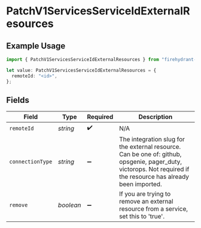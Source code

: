 # PatchV1ServicesServiceIdExternalResources

## Example Usage

```typescript
import { PatchV1ServicesServiceIdExternalResources } from "firehydrant-typescript-sdk/models/components";

let value: PatchV1ServicesServiceIdExternalResources = {
  remoteId: "<id>",
};
```

## Fields

| Field                                                                                                                                                           | Type                                                                                                                                                            | Required                                                                                                                                                        | Description                                                                                                                                                     |
| --------------------------------------------------------------------------------------------------------------------------------------------------------------- | --------------------------------------------------------------------------------------------------------------------------------------------------------------- | --------------------------------------------------------------------------------------------------------------------------------------------------------------- | --------------------------------------------------------------------------------------------------------------------------------------------------------------- |
| `remoteId`                                                                                                                                                      | *string*                                                                                                                                                        | :heavy_check_mark:                                                                                                                                              | N/A                                                                                                                                                             |
| `connectionType`                                                                                                                                                | *string*                                                                                                                                                        | :heavy_minus_sign:                                                                                                                                              | The integration slug for the external resource. Can be one of: github, opsgenie, pager_duty, victorops. Not required if the resource has already been imported. |
| `remove`                                                                                                                                                        | *boolean*                                                                                                                                                       | :heavy_minus_sign:                                                                                                                                              | If you are trying to remove an external resource from a service, set this to 'true'.                                                                            |